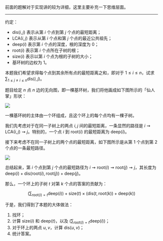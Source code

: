前面的题解对于实现讲的较为详细，这里主要补充一下思维层面。

---

约定：

- $\text{dis}(i,j)$ 表示从第 $i$ 个点到第 $j$ 个点的最短距离；
- $\text{LCA}(i,j)$ 表示从第 $i$ 个点和第 $j$ 个点的最近公共祖先；
- $\text{deep}(i)$ 表示第 $i$ 个点的深度，根的深度为 $0$；
- $\text{root}(i)$ 表示第 $i$ 个点所在子树的根；
- $\text{size}(i)$ 表示以第 $i$ 个点为根的子树的大小；
- 基环树的边权为 $1$。

本题我们希望求得每个点到其余所有点的最短距离之和，即对于 $1\le i\le n$，试求 $\sum_{1\le j\ne i\le n}\text{dis}(i,j)$。

题目给定 $n$ 点 $n$ 边的无向图，即一棵基环树，我们将他画成如下图所示的「仙人掌」形状：

![](https://cdn.luogu.com.cn/upload/image_hosting/rud14d0m.png)

一棵基环树的主体由一个环组成，且这个环上的每个点均有一棵子树。

我们先考虑对于在同一子树上的两点 $i,j$ 间的最短距离，一条显然的路径是 $i\rightsquigarrow\text{LCA}(i,j)\rightsquigarrow j$。特别的，一个点 $i$ 到 $\text{root}(i)$ 的最短距离为 $\text{deep}(i)$。

接下来考虑不在同一子树上的两个点的最短距离，如下图所示是从第 $1$ 个点到第 $2$ 个点的一条最短路径。

![](https://cdn.luogu.com.cn/upload/image_hosting/rm0bn8qc.png)

总结起来，第 $i$ 个点到第 $j$ 个点的最短路径为 $i\rightsquigarrow\text{root}(i)\rightsquigarrow\text{root}(j)\rightsquigarrow j$，其长度为 $\text{deep}(i)+\text{dis}(\text{root}(i),\text{root}(j))+\text{deep}(j)$。

那么，一个环上的子树 $t$ 对第 $k$ 个点的答案的贡献为：

$$
\left(\sum_{\text{root}(i)=t}\text{deep}(i)\right)+\text{size}(t)\times\left(\text{dis}(t,\text{root}(k))+\text{deep}(k)\right)
$$

于是，我们得到了本题的大体做法：

1. 找环；
2. 计算 $\text{size}(i)$ 和 $\text{deep}(t)$，以及 $\left(\sum_{\text{root}(i)=t}\text{deep}(i)\right)$；
3. 对于环上的两点 $u,v$，计算 $\text{dis}(u,v)$；
4. 统计答案。